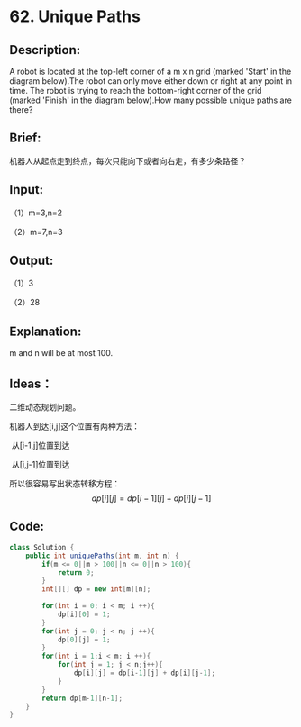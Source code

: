 # 62. Unique Paths

## Description:

A robot is located at the top-left corner of a m x n grid (marked 'Start' in the diagram below).The robot can only move either down or right at any point in time. The robot is trying to reach the bottom-right corner of the grid (marked 'Finish' in the diagram below).How many possible unique paths are there?

## Brief:

机器人从起点走到终点，每次只能向下或者向右走，有多少条路径？

## Input:

（1）m=3,n=2

（2）m=7,n=3

## Output:

（1）3

（2）28

## Explanation:

m and n will be at most 100.

## Ideas：

二维动态规划问题。

机器人到达[i,j]这个位置有两种方法：

​		从[i-1,j]位置到达

​		从[i,j-1]位置到达

所以很容易写出状态转移方程：
$$
dp[i][j]=dp[i-1][j]+dp[i][j-1]
$$

## Code:

```java
class Solution {
    public int uniquePaths(int m, int n) {
        if(m <= 0||m > 100||n <= 0||n > 100){
            return 0;
        }
        int[][] dp = new int[m][n];
        
        for(int i = 0; i < m; i ++){
            dp[i][0] = 1;
        }
        for(int j = 0; j < n; j ++){
            dp[0][j] = 1;
        }
        for(int i = 1;i < m; i ++){
            for(int j = 1; j < n;j++){
                dp[i][j] = dp[i-1][j] + dp[i][j-1];
            }
        }
        return dp[m-1][n-1];
    }
}
```

